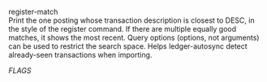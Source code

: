 register-match\
Print the one posting whose transaction description is closest to DESC, 
in the style of the register command.
If there are multiple equally good matches, it shows the most recent.
Query options (options, not arguments) can be used to restrict the search space.
Helps ledger-autosync detect already-seen transactions when importing.

_FLAGS_
